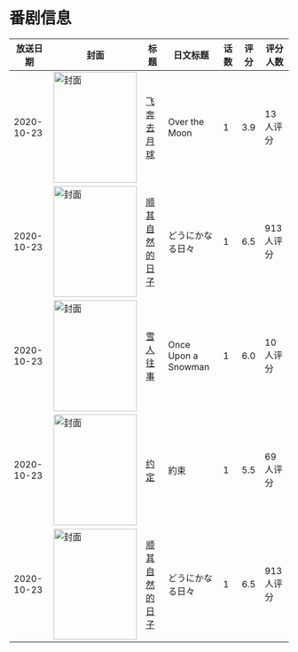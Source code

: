 # 番剧信息

|放送日期|封面|标题|日文标题|话数|评分|评分人数|
|---|---|---|---|---|---|---|
|2020-10-23|<img src="https://lain.bgm.tv/pic/cover/c/03/36/317884_Iggef.jpg" alt="封面" style="width:150px;height:200px;object-fit:cover;">|[飞奔去月球](https://bangumi.tv/subject/317884)|Over the Moon|1|3.9|13人评分|
|2020-10-23|<img src="https://lain.bgm.tv/pic/cover/c/e0/61/294991_vmdVm.jpg" alt="封面" style="width:150px;height:200px;object-fit:cover;">|[顺其自然的日子](https://bangumi.tv/subject/294991)|どうにかなる日々|1|6.5|913人评分|
|2020-10-23|<img src="https://lain.bgm.tv/pic/cover/c/6a/dc/439585_kzeEF.jpg" alt="封面" style="width:150px;height:200px;object-fit:cover;">|[雪人往事](https://bangumi.tv/subject/439585)|Once Upon a Snowman|1|6.0|10人评分|
|2020-10-23|<img src="https://lain.bgm.tv/pic/cover/c/c9/35/317620_rbSsk.jpg" alt="封面" style="width:150px;height:200px;object-fit:cover;">|[约定](https://bangumi.tv/subject/317620)|約束|1|5.5|69人评分|
|2020-10-23|<img src="https://lain.bgm.tv/pic/cover/c/e0/61/294991_vmdVm.jpg" alt="封面" style="width:150px;height:200px;object-fit:cover;">|[顺其自然的日子](https://bangumi.tv/subject/294991)|どうにかなる日々|1|6.5|913人评分|
